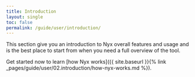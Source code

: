 ```yaml
---
title: Introduction
layout: single
toc: false
permalink: /guide/user/introduction/
---
```


This section give you an introduction to Nyx overall features and usage and is the best place to start from when you need a full overview of the tool.

Get started now to learn [how Nyx works]({{ site.baseurl }}{% link _pages/guide/user/02.introduction/how-nyx-works.md %}).
